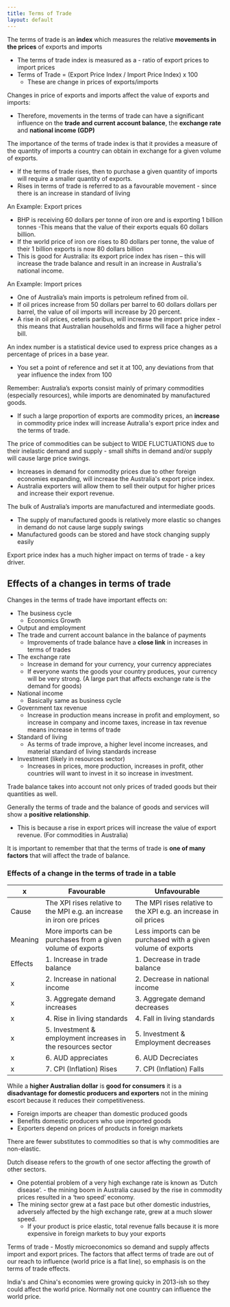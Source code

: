 ```yaml
---
title: Terms of Trade
layout: default
---
```

The terms of trade is an **index** which measures the relative **movements in the prices** of exports and imports
- The terms of trade index is measured as a  - ratio of export prices to import prices
- Terms of Trade = (Export Price Index / Import Price Index) x 100
	- These are change in prices of exports/imports

Changes in price of exports and imports affect the value of exports and imports:
- Therefore, movements in the terms of trade can have a significant influence on the **trade and current account balance**, the **exchange rate** and **national income (GDP)**

The importance of the terms of trade index is that it provides a measure of the quantity of imports a country can obtain in exchange for a given volume of exports.
- If the terms of trade rises, then to purchase a given quantity of imports will require a smaller quantity of exports.
- Rises in terms of trade is referred to as a favourable movement - since there is an increase in standard of living

An Example: Export prices
- BHP is receiving 60 dollars per tonne of iron ore and is exporting 1 billion tonnes -This means that the value of their exports equals 60 dollars billion.
- If the world price of iron ore rises to 80 dollars per tonne, the value of their 1 billion exports is now 80 dollars billion
- This is good for Australia: its export price index has risen – this will increase the trade balance and result in an increase in Australia's national income.

An Example: Import prices
- One of Australia’s main imports is petroleum refined from oil.
- If oil prices increase from 50 dollars per barrel to 60 dollars dollars per barrel, the value of oil imports will increase by 20 percent.
- A rise in oil prices, ceteris paribus, will increase the import price index - this means that Australian households and firms will face a higher petrol bill.


An index number is a statistical device used to express price changes as a percentage of prices in a base year.
- You set a point of reference and set it at 100, any deviations from that year influence the index from 100

Remember: Australia’s exports consist mainly of primary commodities (especially resources), while imports are denominated by manufactured goods.
- If such a large proportion of exports are commodity prices, an **increase** in commodity price index will increase Autralia's export price index and the terms of trade.

The price of commodities can be subject to WIDE FLUCTUATIONS due to their inelastic demand and supply - small shifts in demand and/or supply will cause large price swings.
- Increases in demand for commodity prices due to other foreign economies expanding, will increase the Australia's export price index.
- Australia exporters will allow them to sell their output for higher prices and increase their export revenue.

The bulk of Australia’s imports are manufactured and intermediate goods.
- The supply of manufactured goods is relatively more elastic so changes in demand do not cause large supply swings
- Manufactured goods can be stored and have stock changing supply easily

Export price index has a much higher impact on terms of trade - a key driver.

## Effects of a changes in terms of trade

Changes in the terms of trade have important effects on:
- The business cycle
	- Economics Growth
- Output and employment
- The trade and current account balance in the balance of payments
	- Improvements of trade balance have a **close link** in increases in terms of trades
- The exchange rate
	- Increase in demand for your currency, your currency appreciates
	- If everyone wants the goods your country produces, your currency will be very strong. (A large part that affects exchange rate is the demand for goods)
- National income
	- Basically same as business cycle
- Government tax revenue
	- Increase in production means increase in profit and employment, so increase in company and income taxes, increase in tax revenue means increase in terms of trade
- Standard of living
	- As terms of trade improve, a higher level income increases, and material standard of living standards increase
- Investment (likely in resources sector)
	- Increases in prices, more production, increases in profit, other countries will want to invest in it so increase in investment.


Trade balance takes into account not only prices of traded goods but their quantities as well.

Generally the terms of trade and the balance of goods and services will show a **positive relationship**.
- This is because a rise in export prices will increase the value of export revenue. (For commodities in Australia)

It is important to remember that that the terms of trade is **one of many factors** that will affect the trade of balance.


### Effects of a change in the terms of trade in a table

| x       | Favourable                                                            | Unfavourable                                                     |
| ------- | --------------------------------------------------------------------- | ---------------------------------------------------------------- |
| Cause   | The XPI rises relative to the MPI e.g. an increase in iron ore prices | The MPI rises relative to the XPI e.g. an increase in oil prices |
| Meaning | More imports can be purchases from a given volume of exports          | Less imports can be purchased with a given volume of exports     |
| Effects | 1. Increase in trade balance                                          | 1. Decrease in trade balance                                     |
| x       | 2. Increase in national income                                        | 2. Decrease in national income                                   |
| x       | 3. Aggregate demand increases                                         | 3. Aggregate demand decreases                                    |
| x       | 4. Rise in living standards                                           | 4. Fall in living standards                                      |
| x       | 5. Investment & employment increases in the resources sector          | 5. Investment & Employment decreases                             |
| x       | 6. AUD appreciates                                                    | 6. AUD Decreciates                                               |
| x       | 7. CPI (Inflation) Rises                                              | 7. CPI (Inflation) Falls                                         |

While a **higher Australian dollar** is **good for consumers** it is a **disadvantage for domestic producers and exporters** not in the mining escort because it reduces their competitiveness.
- Foreign imports are cheaper than domestic produced goods
- Benefits domestic producers who use imported goods
- Exporters depend on prices of products in foreign markets

There are fewer substitutes to commodities so that is why commodities are non-elastic.

Dutch disease refers to the growth of one sector affecting the growth of other sectors.
- One potential problem of a very high exchange rate is known as ‘Dutch disease’. - the mining boom in Australia caused by the rise in commodity prices resulted in a ‘two speed’ economy.
- The mining sector grew at a fast pace but other domestic industries, adversely affected by the high exchange rate, grew at a much slower speed.
	- If your product is price elastic, total revenue falls because it is more expensive in foreign markets to buy your exports



Terms of trade - Mostly microeconomics so demand and supply affects import and export prices. The factors that affect terms of trade are out of our reach to influence (world price is a flat line), so emphasis is on the terms of trade effects.

India's and China's economies were growing quicky in 2013-ish so they could affect the world price. Normally not one country can influence the world price.